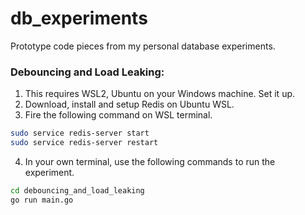 # db_experiments
Prototype code pieces from my personal database experiments.

### Debouncing and Load Leaking:

1. This requires WSL2, Ubuntu on your Windows machine. Set it up.
2. Download, install and setup Redis on Ubuntu WSL.
3. Fire the following command on WSL terminal.

```bash
sudo service redis-server start
sudo service redis-server restart
```

4. In your own terminal, use the following commands to run the experiment.

```bash
cd debouncing_and_load_leaking
go run main.go
```